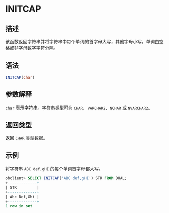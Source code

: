 # INITCAP

## 描述

该函数返回字符串并将字符串中每个单词的首字母大写，其他字母小写。单词由空格或非字母数字字符分隔。

## 语法

```sql
INITCAP(char)
```

## 参数解释

`char` 表示字符串。字符串类型可为 `CHAR`、`VARCHAR2`、`NCHAR` 或 `NVARCHAR2`。

## 返回类型

返回 `CHAR` 类型数据。

## 示例

将字符串 `ABC def,gHI` 的每个单词首字母都大写。

```sql
obclient> SELECT INITCAP('ABC def,gHI') STR FROM DUAL;
+-------------+
| STR         |
+-------------+
| Abc Def,Ghi |
+-------------+
1 row in set
```
